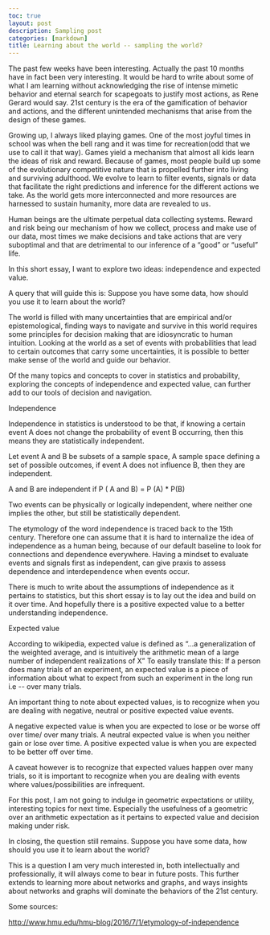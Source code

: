 ```yaml
---
toc: true
layout: post
description: Sampling post
categories: [markdown]
title: Learning about the world -- sampling the world?
---
```


The past few weeks have been interesting. Actually the past 10 months have in fact been very interesting. It would be hard to write about some of what I am learning without acknowledging the rise of intense mimetic behavior and eternal search for scapegoats to justify most actions, as Rene Gerard would say. 21st century is the era of the gamification of behavior and actions, and the different unintended mechanisms that arise from the design of these games. 

Growing up, I always liked playing games. One of the most joyful times in school was when the bell rang and it was time for recreation(odd that we use to call it that way). Games yield a mechanism that almost all kids learn the ideas of risk and reward. Because of games, most people build up some of the evolutionary competitive nature that is propelled further into living and surviving adulthood. We evolve to learn to filter events, signals or data that facilitate the right predictions and inference for the different actions we take. As the world gets more interconnected and more resources are harnessed to sustain humanity, more data are revealed to us.  

Human beings are the ultimate perpetual data collecting systems. Reward and risk being our mechanism of how we collect, process and make use of our data, most times we make decisions and take actions that are very suboptimal and that are detrimental to our inference of a “good” or “useful” life. 

In this short essay, I want to explore two ideas: independence and expected value.

A query that will guide this is:
Suppose you have some data, how should you use it to learn about the world? 

The world is filled with many uncertainties that are empirical and/or epistemological, finding ways to navigate and survive in this world requires some principles for decision making that are idiosyncratic to human intuition. Looking at the world as a set of events with probabilities that lead to certain outcomes that carry some uncertainties, it is possible to better make sense of the world and guide our behavior. 

Of the many topics and concepts to cover in statistics and probability, exploring the concepts of  independence and expected value, can further add to our tools of decision and navigation. 

Independence

Independence in statistics is understood to be that, if knowing a certain event A does not change the probability of event B occurring, then this means they are statistically independent. 

Let event A and B be subsets of a sample space, A sample space defining a set of possible outcomes, if event A does not influence B, then they are independent. 

A and B are independent if P ( A and B)  =  P (A) *  P(B) 

Two events can be physically or logically independent, where neither one implies the other, but still be statistically dependent. 

The etymology of the word independence is traced back to the 15th century. Therefore one can assume that it is hard to internalize the idea of independence as a human being, because of our default baseline to look for connections and dependence everywhere.  Having a mindset to evaluate events and signals first as independent, can give praxis to assess dependence and interdependence when events occur. 

There is much to write about the assumptions of independence as it pertains to statistics, but this short essay is to lay out the idea and build on it over time. And hopefully there is a positive expected value to a better understanding independence. 


Expected value

According to wikipedia, expected value is defined as “...a generalization of the weighted average, and is intuitively the arithmetic mean of a large number of independent realizations of X”
To easily translate this: If a person does many trials of an experiment, an expected value is a piece of information about what to expect from such an experiment in the long run i.e -- over many trials.

An important thing to note about expected values, is to recognize when you are dealing with negative, neutral or positive expected value events. 

A negative expected value is when you are expected to lose or be worse off over time/ over many trials. A neutral expected value is when you neither gain or lose over time. A positive expected value is when you are expected to be better off over time. 

A caveat however is to recognize that expected values happen over many trials, so it is important to recognize when you are dealing with events where values/possibilities are infrequent. 

For this post, I am not going to indulge in geometric expectations or utility, interesting topics for next time. Especially the usefulness of a geometric over an arithmetic expectation as it pertains to expected value and decision making under risk. 

In closing, the question still remains. Suppose you have some data, how should you use it to learn about the world? 

This is a question I am very much interested in, both intellectually and professionally, it will always come to bear in future posts. This further extends to learning more about networks and graphs, and ways insights about networks and graphs will dominate the behaviors of the 21st century.


Some sources: 

http://www.hmu.edu/hmu-blog/2016/7/1/etymology-of-independence